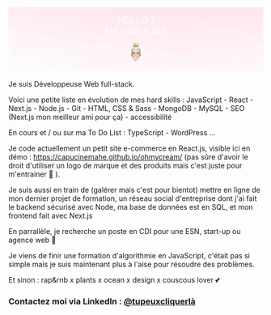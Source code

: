 ![Banner](https://github.com/capucinemahe/capucinemahe/blob/main/avatarGitHub.png?raw=true)

Je suis Développeuse Web full-stack.

Voici une petite liste en évolution de mes hard skills : 
JavaScript - React - Next.js - Node.js - Git - HTML, CSS & Sass - MongoDB - MySQL - SEO (Next.js mon meilleur ami pour ça) - accessibilité

En cours et / ou sur ma To Do List :
TypeScript - WordPress ...

Je code actuellement un petit site e-commerce en React.js, visible ici en démo : https://capucinemahe.github.io/ohmycream/  (pas sûre d'avoir le droit d'utiliser un logo de marque et des produits mais c'est juste pour m'entrainer 🤫 ).

Je suis aussi en train de (galérer mais c'est pour bientot) mettre en ligne de mon dernier projet de formation, un réseau social d'entreprise dont j'ai fait le backend sécurisé avec Node, ma base de données est en SQL, et mon frontend fait avec Next.js

En parrallèle, je recherche un poste en CDI pour une ESN, start-up ou agence web 🚀

Je viens de finir une formation d'algorithmie en JavaScript, c'était pas si simple mais je suis maintenant plus à l'aise pour résoudre des problèmes.

Et sinon : rap&rnb x plants x ocean x design x couscous lover 💕

### Contactez moi via LinkedIn : [@tupeuxcliquerlà](https://www.linkedin.com/in/capucinemahe/)
